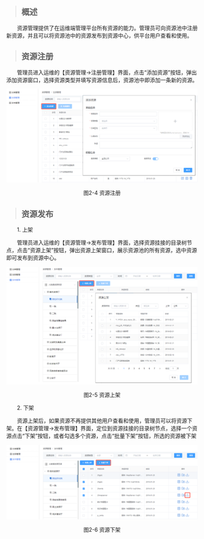 >## 概述

&emsp;&emsp;资源管理提供了在运维端管理平台所有资源的能力。管理员可向资源池中注册新资源，并且可以将资源池中的资源发布到资源中心，供平台用户查看和使用。

>## 资源注册

&emsp;&emsp;管理员进入运维的【资源管理&rarr;注册管理】界面，点击“添加资源”按钮，弹出添加资源窗口，选择资源类型并填写资源信息后，资源池中即添加一条新的资源。
<div align=center>

![Image text](img/2-4.png)</div>
<center>图2-4 资源注册</center>

>## 资源发布

&emsp;&emsp;1. 上架

&emsp;&emsp;管理员进入运维的【资源管理&rarr;发布管理】界面，选择资源挂接的目录树节点，点击“资源上架”按钮，弹出资源上架窗口，展示资源池的所有资源，选中资源即可发布到资源中心。
<div align=center>

![Image text](img/2-5.png)</div>
<center>图2-5 资源上架</center>

&emsp;&emsp;2. 下架

&emsp;&emsp;资源上架后，如果资源不再提供其他用户查看和使用，管理员可以将资源下架。在【资源管理&rarr;发布管理】界面，定位到资源挂接的目录树节点，选择一个资源点击“下架”按钮，或者勾选多个资源，点击“批量下架”按钮，所选的资源被下架
<div align=center>

![Image text](img/2-6.png)</div>
<center>图2-6 资源下架</center>